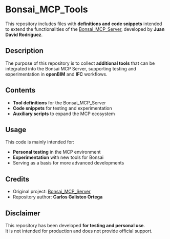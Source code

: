# Bonsai_MCP_Tools

This repository includes files with **definitions and code snippets** intended to extend the functionalities of the [Bonsai_MCP_Server](https://github.com/JotaDeRodriguez/Bonsai_mcp), developed by **Juan David Rodríguez**.

## Description
The purpose of this repository is to collect **additional tools** that can be integrated into the Bonsai MCP Server, supporting testing and experimentation in **openBIM** and **IFC** workflows.

## Contents
- **Tool definitions** for the Bonsai_MCP_Server  
- **Code snippets** for testing and experimentation  
- **Auxiliary scripts** to expand the MCP ecosystem  

## Usage
This code is mainly intended for:
- **Personal testing** in the MCP environment  
- **Experimentation** with new tools for Bonsai  
- Serving as a basis for more advanced developments  

## Credits
- Original project: [Bonsai_MCP_Server](https://github.com/JotaDeRodriguez/Bonsai_mcp)  
- Repository author: **Carlos Galisteo Ortega**  

## Disclaimer
This repository has been developed **for testing and personal use**.  
It is not intended for production and does not provide official support.  
